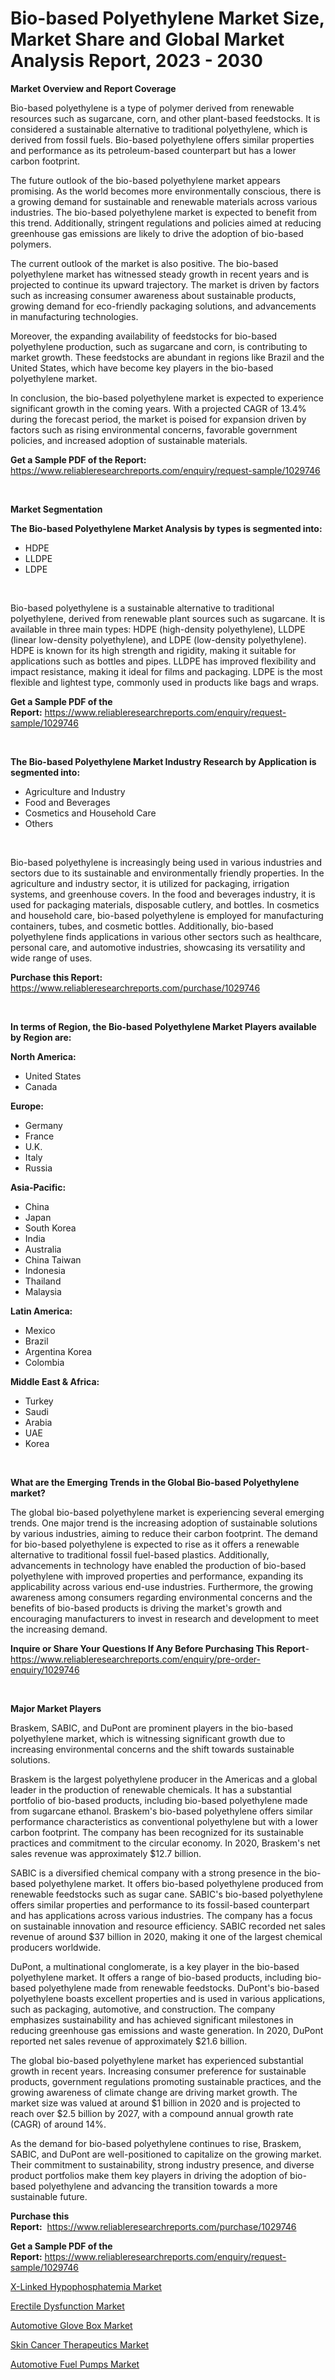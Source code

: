 <p><h1>Bio-based Polyethylene Market Size, Market Share and Global Market Analysis Report, 2023 - 2030</h1></p><p><strong>Market Overview and Report Coverage</strong></p>
<p><p>Bio-based polyethylene is a type of polymer derived from renewable resources such as sugarcane, corn, and other plant-based feedstocks. It is considered a sustainable alternative to traditional polyethylene, which is derived from fossil fuels. Bio-based polyethylene offers similar properties and performance as its petroleum-based counterpart but has a lower carbon footprint.</p><p>The future outlook of the bio-based polyethylene market appears promising. As the world becomes more environmentally conscious, there is a growing demand for sustainable and renewable materials across various industries. The bio-based polyethylene market is expected to benefit from this trend. Additionally, stringent regulations and policies aimed at reducing greenhouse gas emissions are likely to drive the adoption of bio-based polymers.</p><p>The current outlook of the market is also positive. The bio-based polyethylene market has witnessed steady growth in recent years and is projected to continue its upward trajectory. The market is driven by factors such as increasing consumer awareness about sustainable products, growing demand for eco-friendly packaging solutions, and advancements in manufacturing technologies.</p><p>Moreover, the expanding availability of feedstocks for bio-based polyethylene production, such as sugarcane and corn, is contributing to market growth. These feedstocks are abundant in regions like Brazil and the United States, which have become key players in the bio-based polyethylene market.</p><p>In conclusion, the bio-based polyethylene market is expected to experience significant growth in the coming years. With a projected CAGR of 13.4% during the forecast period, the market is poised for expansion driven by factors such as rising environmental concerns, favorable government policies, and increased adoption of sustainable materials.</p></p>
<p><strong>Get a Sample PDF of the Report:</strong> <a href="https://www.reliableresearchreports.com/enquiry/request-sample/1029746">https://www.reliableresearchreports.com/enquiry/request-sample/1029746</a></p>
<p>&nbsp;</p>
<p><strong>Market Segmentation</strong></p>
<p><strong>The Bio-based Polyethylene Market Analysis by types is segmented into:</strong></p>
<p><ul><li>HDPE</li><li>LLDPE</li><li>LDPE</li></ul></p>
<p>&nbsp;</p>
<p><p>Bio-based polyethylene is a sustainable alternative to traditional polyethylene, derived from renewable plant sources such as sugarcane. It is available in three main types: HDPE (high-density polyethylene), LLDPE (linear low-density polyethylene), and LDPE (low-density polyethylene). HDPE is known for its high strength and rigidity, making it suitable for applications such as bottles and pipes. LLDPE has improved flexibility and impact resistance, making it ideal for films and packaging. LDPE is the most flexible and lightest type, commonly used in products like bags and wraps.</p></p>
<p><strong>Get a Sample PDF of the Report:</strong>&nbsp;<a href="https://www.reliableresearchreports.com/enquiry/request-sample/1029746">https://www.reliableresearchreports.com/enquiry/request-sample/1029746</a></p>
<p>&nbsp;</p>
<p><strong>The Bio-based Polyethylene Market Industry Research by Application is segmented into:</strong></p>
<p><ul><li>Agriculture and Industry</li><li>Food and Beverages</li><li>Cosmetics and Household Care</li><li>Others</li></ul></p>
<p>&nbsp;</p>
<p><p>Bio-based polyethylene is increasingly being used in various industries and sectors due to its sustainable and environmentally friendly properties. In the agriculture and industry sector, it is utilized for packaging, irrigation systems, and greenhouse covers. In the food and beverages industry, it is used for packaging materials, disposable cutlery, and bottles. In cosmetics and household care, bio-based polyethylene is employed for manufacturing containers, tubes, and cosmetic bottles. Additionally, bio-based polyethylene finds applications in various other sectors such as healthcare, personal care, and automotive industries, showcasing its versatility and wide range of uses.</p></p>
<p><strong>Purchase this Report:</strong>&nbsp; <a href="https://www.reliableresearchreports.com/purchase/1029746">https://www.reliableresearchreports.com/purchase/1029746</a></p>
<p>&nbsp;</p>
<p><strong>In terms of Region, the Bio-based Polyethylene Market Players available by Region are:</strong></p>
<p>
    <p> <strong> North America: </strong>
        <ul>
            <li>United States</li>
            <li>Canada</li>
        </ul>
        </p> 
    <p> <strong> Europe: </strong>
        <ul>
            <li>Germany</li>
            <li>France</li>
            <li>U.K.</li>
            <li>Italy</li>
            <li>Russia</li>
        </ul>
        </p> 
    <p> <strong> Asia-Pacific: </strong>
        <ul>
            <li>China</li>
            <li>Japan</li>
            <li>South Korea</li>
            <li>India</li>
            <li>Australia</li>
            <li>China Taiwan</li>
            <li>Indonesia</li>
            <li>Thailand</li>
            <li>Malaysia</li>
        </ul>
        </p> 
    <p> <strong> Latin America: </strong>
        <ul>
            <li>Mexico</li>
            <li>Brazil</li>
            <li>Argentina Korea</li>
            <li>Colombia</li>
        </ul>
        </p> 
    <p> <strong> Middle East & Africa: </strong>
        <ul>
            <li>Turkey</li>
            <li>Saudi</li>
            <li>Arabia</li>
            <li>UAE</li>
            <li>Korea</li>
        </ul>
    </p>
    </p>
<p>&nbsp;</p>
<p><strong>What are the Emerging Trends in the Global Bio-based Polyethylene market?</strong></p>
<p><p>The global bio-based polyethylene market is experiencing several emerging trends. One major trend is the increasing adoption of sustainable solutions by various industries, aiming to reduce their carbon footprint. The demand for bio-based polyethylene is expected to rise as it offers a renewable alternative to traditional fossil fuel-based plastics. Additionally, advancements in technology have enabled the production of bio-based polyethylene with improved properties and performance, expanding its applicability across various end-use industries. Furthermore, the growing awareness among consumers regarding environmental concerns and the benefits of bio-based products is driving the market's growth and encouraging manufacturers to invest in research and development to meet the increasing demand.</p></p>
<p><strong>Inquire or Share Your Questions If Any Before Purchasing This Report</strong>- <a href="https://www.reliableresearchreports.com/enquiry/pre-order-enquiry/1029746">https://www.reliableresearchreports.com/enquiry/pre-order-enquiry/1029746</a></p>
<p>&nbsp;</p>
<p><strong>Major Market Players</strong></p>
<p><p>Braskem, SABIC, and DuPont are prominent players in the bio-based polyethylene market, which is witnessing significant growth due to increasing environmental concerns and the shift towards sustainable solutions. </p><p>Braskem is the largest polyethylene producer in the Americas and a global leader in the production of renewable chemicals. It has a substantial portfolio of bio-based products, including bio-based polyethylene made from sugarcane ethanol. Braskem's bio-based polyethylene offers similar performance characteristics as conventional polyethylene but with a lower carbon footprint. The company has been recognized for its sustainable practices and commitment to the circular economy. In 2020, Braskem's net sales revenue was approximately $12.7 billion.</p><p>SABIC is a diversified chemical company with a strong presence in the bio-based polyethylene market. It offers bio-based polyethylene produced from renewable feedstocks such as sugar cane. SABIC's bio-based polyethylene offers similar properties and performance to its fossil-based counterpart and has applications across various industries. The company has a focus on sustainable innovation and resource efficiency. SABIC recorded net sales revenue of around $37 billion in 2020, making it one of the largest chemical producers worldwide.</p><p>DuPont, a multinational conglomerate, is a key player in the bio-based polyethylene market. It offers a range of bio-based products, including bio-based polyethylene made from renewable feedstocks. DuPont's bio-based polyethylene boasts excellent properties and is used in various applications, such as packaging, automotive, and construction. The company emphasizes sustainability and has achieved significant milestones in reducing greenhouse gas emissions and waste generation. In 2020, DuPont reported net sales revenue of approximately $21.6 billion.</p><p>The global bio-based polyethylene market has experienced substantial growth in recent years. Increasing consumer preference for sustainable products, government regulations promoting sustainable practices, and the growing awareness of climate change are driving market growth. The market size was valued at around $1 billion in 2020 and is projected to reach over $2.5 billion by 2027, with a compound annual growth rate (CAGR) of around 14%.</p><p>As the demand for bio-based polyethylene continues to rise, Braskem, SABIC, and DuPont are well-positioned to capitalize on the growing market. Their commitment to sustainability, strong industry presence, and diverse product portfolios make them key players in driving the adoption of bio-based polyethylene and advancing the transition towards a more sustainable future.</p></p>
<p><strong>Purchase this Report:</strong>&nbsp;&nbsp;<a href="https://www.reliableresearchreports.com/purchase/1029746">https://www.reliableresearchreports.com/purchase/1029746</a></p>
<p></p>
<p><strong>Get a Sample PDF of the Report:</strong>&nbsp;<a href="https://www.reliableresearchreports.com/enquiry/request-sample/1029746">https://www.reliableresearchreports.com/enquiry/request-sample/1029746</a></p>
<p><p><a href="https://issuu.com/reportprime-2/docs/x-linked-hypophosphatemia-market-size-2030.pptx?fr=xKAE9_zU1NQ">X-Linked Hypophosphatemia Market</a></p><p><a href="https://www.reportprime.com/erectile-dysfunction-r7769">Erectile Dysfunction Market</a></p><p><a href="https://medium.com/@albanamusaj1924/automotive-glove-box-market-size-growth-forecast-2023-2030-d2f6553c5e38">Automotive Glove Box Market</a></p><p><a href="https://issuu.com/reportprime-2/docs/skin-cancer-therapeutics-market-size-2030.pptx?fr=xKAE9_zU1NQ">Skin Cancer Therapeutics Market</a></p><p><a href="https://medium.com/@adealoshi97/automotive-fuel-pumps-market-size-growth-forecast-2023-2030-301f45b2aacf">Automotive Fuel Pumps Market</a></p></p>
